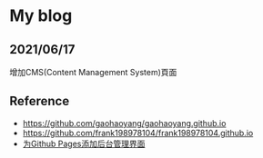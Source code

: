 # My blog

## 2021/06/17
增加CMS(Content Management System)頁面

## Reference

* https://github.com/gaohaoyang/gaohaoyang.github.io
* https://github.com/frank198978104/frank198978104.github.io
* [为Github Pages添加后台管理界面](https://xujinkai.net/posts/netlify-as-github-pages-cms)